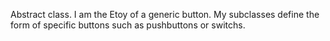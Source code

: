 Abstract class. I am the Etoy of a generic button. My subclasses define the form of specific buttons such as pushbuttons or switchs.